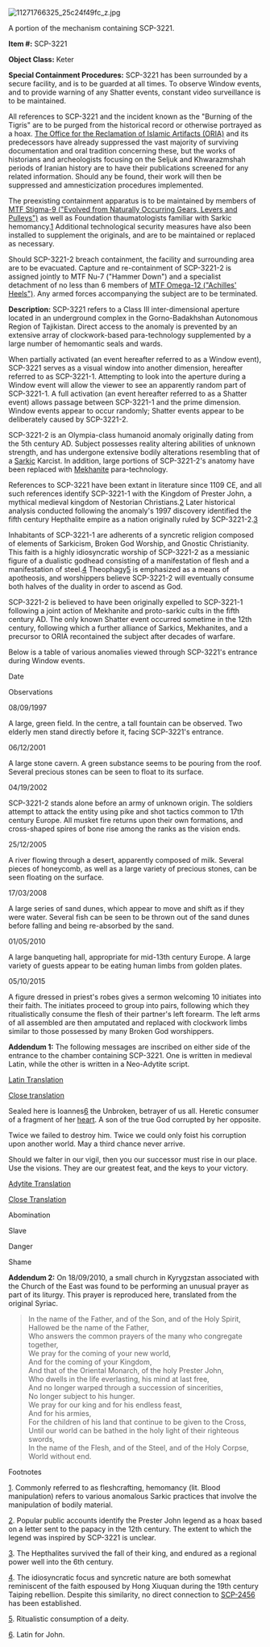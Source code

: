 ![11271766325_25c24f49fc_z.jpg](http://scp-wiki.wdfiles.com/local--files/scp-3221/11271766325_25c24f49fc_z.jpg)

A portion of the mechanism containing SCP-3221.

**Item #:** SCP-3221

**Object Class:** Keter

**Special Containment Procedures:** SCP-3221 has been surrounded by a secure facility, and is to be guarded at all times. To observe Window events, and to provide warning of any Shatter events, constant video surveillance is to be maintained.

All references to SCP-3221 and the incident known as the "Burning of the Tigris" are to be purged from the historical record or otherwise portrayed as a hoax. [The Office for the Reclamation of Islamic Artifacts (ORIA)](/oria-hub) and its predecessors have already suppressed the vast majority of surviving documentation and oral tradition concerning these, but the works of historians and archeologists focusing on the Seljuk and Khwarazmshah periods of Iranian history are to have their publications screened for any related information. Should any be found, their work will then be suppressed and amnesticization procedures implemented.

The preexisting containment apparatus is to be maintained by members of [MTF Stigma-9 ("Evolved from Naturally Occurring Gears, Levers and Pulleys")](/broken-faith) as well as Foundation thaumatologists familiar with Sarkic hemomancy.[1](javascript:;) Additional technological security measures have also been installed to supplement the originals, and are to be maintained or replaced as necessary.

Should SCP-3221-2 breach containment, the facility and surrounding area are to be evacuated. Capture and re-containment of SCP-3221-2 is assigned jointly to MTF Nu-7 ("Hammer Down") and a specialist detachment of no less than 6 members of [MTF Omega-12 ("Achilles' Heels")](/scp-3480). Any armed forces accompanying the subject are to be terminated.

**Description:** SCP-3221 refers to a Class III inter-dimensional aperture located in an underground complex in the Gorno-Badakhshan Autonomous Region of Tajikistan. Direct access to the anomaly is prevented by an extensive array of clockwork-based para-technology supplemented by a large number of hemomantic seals and wards.

When partially activated (an event hereafter referred to as a Window event), SCP-3221 serves as a visual window into another dimension, hereafter referred to as SCP-3221-1. Attempting to look into the aperture during a Window event will allow the viewer to see an apparently random part of SCP-3221-1. A full activation (an event hereafter referred to as a Shatter event) allows passage between SCP-3221-1 and the prime dimension. Window events appear to occur randomly; Shatter events appear to be deliberately caused by SCP-3221-2.

SCP-3221-2 is an Olympia-class humanoid anomaly originally dating from the 5th century AD. Subject possesses reality altering abilities of unknown strength, and has undergone extensive bodily alterations resembling that of a [Sarkic](/sarkicism-hub) Karcist. In addition, large portions of SCP-3221-2's anatomy have been replaced with [Mekhanite](/church-of-the-broken-god-hub) para-technology.

References to SCP-3221 have been extant in literature since 1109 CE, and all such references identify SCP-3221-1 with the Kingdom of Prester John, a mythical medieval kingdom of Nestorian Christians.[2](javascript:;) Later historical analysis conducted following the anomaly's 1997 discovery identified the fifth century Hepthalite empire as a nation originally ruled by SCP-3221-2.[3](javascript:;)

Inhabitants of SCP-3221-1 are adherents of a syncretic religion composed of elements of Sarkicism, Broken God Worship, and Gnostic Christianity. This faith is a highly idiosyncratic worship of SCP-3221-2 as a messianic figure of a dualistic godhead consisting of a manifestation of flesh and a manifestation of steel.[4](javascript:;) Theophagy[5](javascript:;) is emphasized as a means of apotheosis, and worshippers believe SCP-3221-2 will eventually consume both halves of the duality in order to ascend as God.

SCP-3221-2 is believed to have been originally expelled to SCP-3221-1 following a joint action of Mekhanite and proto-sarkic cults in the fifth century AD. The only known Shatter event occurred sometime in the 12th century, following which a further alliance of Sarkics, Mekhanites, and a precursor to ORIA recontained the subject after decades of warfare.

Below is a table of various anomalies viewed through SCP-3221's entrance during Window events.

Date

Observations

08/09/1997

A large, green field. In the centre, a tall fountain can be observed. Two elderly men stand directly before it, facing SCP-3221's entrance.

06/12/2001

A large stone cavern. A green substance seems to be pouring from the roof. Several precious stones can be seen to float to its surface.

04/19/2002

SCP-3221-2 stands alone before an army of unknown origin. The soldiers attempt to attack the entity using pike and shot tactics common to 17th century Europe. All musket fire returns upon their own formations, and cross-shaped spires of bone rise among the ranks as the vision ends.

25/12/2005

A river flowing through a desert, apparently composed of milk. Several pieces of honeycomb, as well as a large variety of precious stones, can be seen floating on the surface.

17/03/2008

A large series of sand dunes, which appear to move and shift as if they were water. Several fish can be seen to be thrown out of the sand dunes before falling and being re-absorbed by the sand.

01/05/2010

A large banqueting hall, appropriate for mid-13th century Europe. A large variety of guests appear to be eating human limbs from golden plates.

05/10/2015

A figure dressed in priest's robes gives a sermon welcoming 10 initiates into their faith. The initiates proceed to group into pairs, following which they ritualistically consume the flesh of their partner's left forearm. The left arms of all assembled are then amputated and replaced with clockwork limbs similar to those possessed by many Broken God worshippers.

**Addendum 1:** The following messages are inscribed on either side of the entrance to the chamber containing SCP-3221. One is written in medieval Latin, while the other is written in a Neo-Adytite script.

[Latin Translation](javascript:;)

[Close translation](javascript:;)

Sealed here is Ioannes[6](javascript:;) the Unbroken, betrayer of us all. Heretic consumer of a fragment of her [heart](http://www.scp-wiki.net/scp-882). A son of the true God corrupted by her opposite.

Twice we failed to destroy him. Twice we could only foist his corruption upon another world. May a third chance never arrive.

Should we falter in our vigil, then you our successor must rise in our place. Use the visions. They are our greatest feat, and the keys to your victory.

[Adytite Translation](javascript:;)

[Close Translation](javascript:;)

Abomination

Slave

Danger

Shame

**Addendum 2:** On 18/09/2010, a small church in Kyrygzstan associated with the Church of the East was found to be performing an unusual prayer as part of its liturgy. This prayer is reproduced here, translated from the original Syriac.

> In the name of the Father, and of the Son, and of the Holy Spirit,  
> Hallowed be the name of the Father,  
> Who answers the common prayers of the many who congregate together,  
> We pray for the coming of your new world,  
> And for the coming of your Kingdom,  
> And that of the Oriental Monarch, of the holy Prester John,  
> Who dwells in the life everlasting, his mind at last free,  
> And no longer warped through a succession of sincerities,  
> No longer subject to his hunger.  
> We pray for our king and for his endless feast,  
> And for his armies,  
> For the children of his land that continue to be given to the Cross,  
> Until our world can be bathed in the holy light of their righteous swords,  
> In the name of the Flesh, and of the Steel, and of the Holy Corpse,  
> World without end.

Footnotes

[1](javascript:;). Commonly referred to as fleshcrafting, hemomancy (lit. Blood manipulation) refers to various anomalous Sarkic practices that involve the manipulation of bodily material.

[2](javascript:;). Popular public accounts identify the Prester John legend as a hoax based on a letter sent to the papacy in the 12th century. The extent to which the legend was inspired by SCP-3221 is unclear.

[3](javascript:;). The Hepthalites survived the fall of their king, and endured as a regional power well into the 6th century.

[4](javascript:;). The idiosyncratic focus and syncretic nature are both somewhat reminiscent of the faith espoused by Hong Xiuquan during the 19th century Taiping rebellion. Despite this similarity, no direct connection to [SCP-2456](/scp-2456) has been established.

[5](javascript:;). Ritualistic consumption of a deity.

[6](javascript:;). Latin for John.